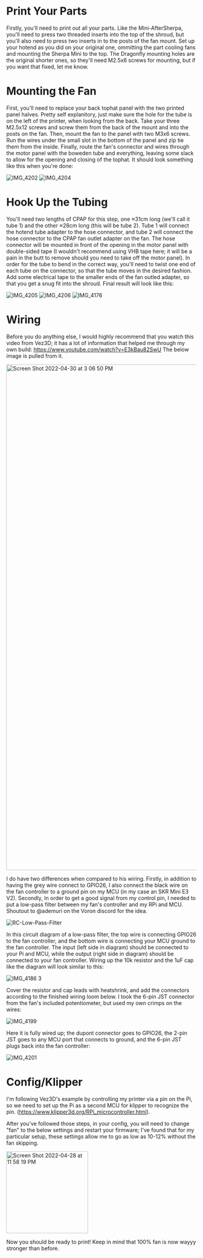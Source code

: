 # Print Your Parts
Firstly, you'll need to print out all your parts. Like the Mini-AfterSherpa, you'll need to press two threaded inserts into the top of the shroud, but you'll also need to press two inserts in to the posts of the fan mount. Set up your hotend as you did on your original one, ommitting the part cooling fans and mounting the Sherpa Mini to the top. The Dragonfly mounting holes are the original shorter ones, so they'll need M2.5x6 screws for mounting, but if you want that fixed, let me know.

# Mounting the Fan
First, you'll need to replace your back tophat panel with the two printed panel halves. Pretty self explanitory, just make sure the hole for the tube is on the left of the printer, when looking from the back. Take your three M2.5x12 screws and screw them from the back of the mount and into the posts on the fan. Then, mount the fan to the panel with two M3x6 screws. Run the wires under the small slot in the bottom of the panel and zip tie them from the inside. Finally, route the fan's connector and wires through the motor panel with the boweden tube and everything, leaving some slack to allow for the opening and closing of the tophat. It should look something like this when you're done:

![IMG_4202](https://user-images.githubusercontent.com/93737816/166125307-f4efa567-0cfe-4296-bb0e-34fc8cb27dda.JPG)
![IMG_4204](https://user-images.githubusercontent.com/93737816/166125303-e32165b5-f81a-4c79-b4bc-82e06df6600d.JPG)


# Hook Up the Tubing
You'll need two lengths of CPAP for this step, one ≈31cm long (we'll call it tube 1) and the other ≈28cm long (this will be tube 2). Tube 1 will connect the hotend tube adapter to the hose connector, and tube 2 will connect the hose connector to the CPAP fan outlet adapter on the fan. The hose connector will be mounted in front of the opening in the motor panel with double-sided tape (I wouldn't recommend using VHB tape here; it will be a pain in the butt to remove should you need to take off the motor panel). In order for the tube to bend in the correct way, you'll need to twist one end of each tube on the connector, so that the tube moves in the desired fashion. Add some electrical tape to the smaller ends of the fan outled adapter, so that you get a snug fit into the shroud. Final result will look like this:

![IMG_4205](https://user-images.githubusercontent.com/93737816/166125676-aac620ad-7a52-4bb0-99d7-344b151d18c4.JPG)
![IMG_4206](https://user-images.githubusercontent.com/93737816/166125679-ff2c3d28-6510-479c-8f33-5d99993d7767.JPG)
![IMG_4176](https://user-images.githubusercontent.com/93737816/166125730-5c5238b4-60d7-4f31-9bed-a2c7e861b78b.JPG)


# Wiring
Before you do anything else, I would highly recommend that you watch this video from Vez3D; it has a lot of information that helped me through my own build: https://www.youtube.com/watch?v=E3kBau82SwU
The below image is pulled from it.

<img width="1334" alt="Screen Shot 2022-04-30 at 3 06 50 PM" src="https://user-images.githubusercontent.com/93737816/166124166-685a0327-5af3-42d9-935c-29a4c3455579.png">

I do have two differences when compared to his wiring. Firstly, in addition to having the grey wire connect to GPIO26, I also connect the black wire on the fan controller to a ground pin on my MCU (in my case an SKR Mini E3 V2). Secondly, In order to get a good signal from my control pin, I needed to put a low-pass filter between my fan's controller and my RPi and MCU. Shoutout to @ademuri on the Voron discord for the idea.

![RC-Low-Pass-Filter](https://user-images.githubusercontent.com/93737816/166124358-5a75a4ce-446e-4044-aa16-12f0d58c5985.png)

In this circuit diagram of a low-pass filter, the top wire is connecting GPIO26 to the fan controller, and the bottom wire is connecting your MCU ground to the fan controller. The input (left side in diagram) should be connected to your Pi and MCU, while the output (right side in diagram) should be connected to your fan controller. Wiring up the 10k resistor and the 1uF cap like the diagram will look similar to this:

![IMG_4186 3](https://user-images.githubusercontent.com/93737816/166124846-36db728c-7955-4b6a-9fbf-baaf72c8e721.JPG)

Cover the resistor and cap leads with heatshrink, and add the connectors according to the finished wiring loom below. I took the 6-pin JST connector from the fan's included potentiometer, but used my own crimps on the wires:

![IMG_4199](https://user-images.githubusercontent.com/93737816/166125031-1123b220-4155-49a9-a44d-e925de431653.JPG)

Here it is fully wired up; the dupont connector goes to GPIO26, the 2-pin JST goes to any MCU port that connects to ground, and the 6-pin JST plugs back into the fan controller:

![IMG_4201](https://user-images.githubusercontent.com/93737816/166125167-22911d3c-5f96-422b-882c-b67940304e25.JPG)


# Config/Klipper
I'm following Vez3D's example by controlling my printer via a pin on the Pi, so we need to set up the Pi as a second MCU for klipper to recognize the pin. (https://www.klipper3d.org/RPi_microcontroller.html). 

After you've followed those steps, in your config, you will need to change "fan" to the below settings and restart your firmware; I've found that for my particular setup, these settings allow me to go as low as 10-12% without the fan skipping.

<img width="216" alt="Screen Shot 2022-04-28 at 11 58 19 PM" src="https://user-images.githubusercontent.com/93737816/165898117-19b03a1c-e4a8-4704-80c5-b39b65fa33c3.png">

Now you should be ready to print! Keep in mind that 100% fan is now wayyy stronger than before.
